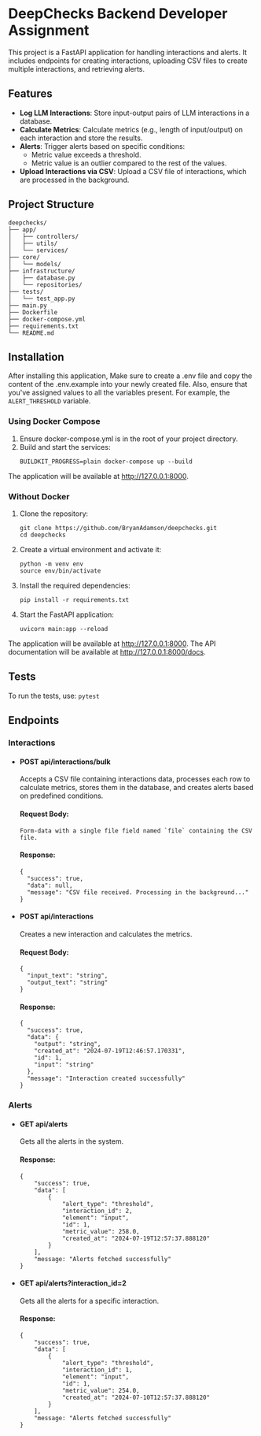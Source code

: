 # DeepChecks Backend Developer Assignment
This project is a FastAPI application for handling interactions and alerts. It includes endpoints for creating interactions, uploading CSV files to create multiple interactions, and retrieving alerts.

## Features
- **Log LLM Interactions**: Store input-output pairs of LLM interactions in a database.
- **Calculate Metrics**: Calculate metrics (e.g., length of input/output) on each interaction and store the results.
- **Alerts**: Trigger alerts based on specific conditions:
  - Metric value exceeds a threshold.
  - Metric value is an outlier compared to the rest of the values.
- **Upload Interactions via CSV**: Upload a CSV file of interactions, which are processed in the background.

## Project Structure
```
deepchecks/
├── app/
│   ├── controllers/
│   ├── utils/
│   └── services/
├── core/
│   └── models/
├── infrastructure/
│   ├── database.py
│   └── repositories/
├── tests/
│   └── test_app.py
├── main.py
├── Dockerfile
├── docker-compose.yml
├── requirements.txt
└── README.md
```

## Installation
After installing this application, Make sure to create a .env file and copy the content of the .env.example into your 
newly created file. Also, ensure that you've assigned values to all the variables present. For example, 
the `ALERT_THRESHOLD` variable.

### Using Docker Compose
1. Ensure docker-compose.yml is in the root of your project directory.
2. Build and start the services:
    ```
    BUILDKIT_PROGRESS=plain docker-compose up --build
    ```
 The application will be available at http://127.0.0.1:8000.

### Without Docker
1. Clone the repository:
    ```
    git clone https://github.com/BryanAdamson/deepchecks.git
    cd deepchecks
    ```
2. Create a virtual environment and activate it:
    ```
    python -m venv env
    source env/bin/activate
    ```
3. Install the required dependencies:
    ```
    pip install -r requirements.txt
    ```
4. Start the FastAPI application:
    ```
    uvicorn main:app --reload
    ```
The application will be available at http://127.0.0.1:8000. The API documentation will be available at http://127.0.0.1:8000/docs.

## Tests
To run the tests, use:
    ```
    pytest
    ```

## Endpoints

### Interactions
- #### POST api/interactions/bulk<br>
  Accepts a CSV file containing interactions data, processes each row to calculate metrics, stores them in the database, and creates alerts based on predefined conditions.
  #### Request Body:
    ```
    Form-data with a single file field named `file` containing the CSV file.
    ```
  #### Response:
    ```
    {
      "success": true,
      "data": null,
      "message": "CSV file received. Processing in the background..."
    }
    ```
  
- #### POST api/interactions<br>
  Creates a new interaction and calculates the metrics.<br>
  #### Request Body:
    ```
    {
      "input_text": "string",
      "output_text": "string"
    }
    ```
  #### Response:
    ```
    {
      "success": true, 
      "data": {
        "output": "string", 
        "created_at": "2024-07-19T12:46:57.170331", 
        "id": 1, 
        "input": "string"
      }, 
      "message": "Interaction created successfully"
    }
    ```
  
### Alerts
- #### GET api/alerts<br>
  Gets all the alerts in the system.<br>
 
  #### Response:
    ```
    {
        "success": true,
        "data": [
            {
                "alert_type": "threshold",
                "interaction_id": 2,
                "element": "input",
                "id": 1,
                "metric_value": 258.0,
                "created_at": "2024-07-19T12:57:37.888120"
            }
        ],
        "message: "Alerts fetched successfully"
    }
    ```
- #### GET api/alerts?interaction_id=2<br>
  Gets all the alerts for a specific interaction.<br>
 
  #### Response:
    ```
    {
        "success": true,
        "data": [
            {
                "alert_type": "threshold",
                "interaction_id": 1,
                "element": "input",
                "id": 1,
                "metric_value": 254.0,
                "created_at": "2024-07-10T12:57:37.888120"
            }
        ],
        "message: "Alerts fetched successfully"
    }
    ```
